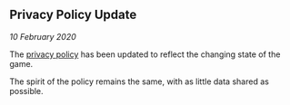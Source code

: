 Privacy Policy Update
---

_10 February 2020_

The [privacy policy](/privacypolicy) has been updated to reflect the changing state of the game.

The spirit of the policy remains the same, with as little data shared as possible.

